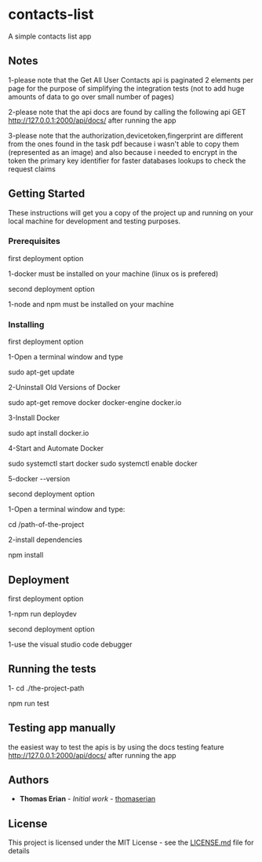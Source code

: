 # contacts-list

A simple contacts list app

## Notes

1-please note that the Get All User Contacts api is paginated 2 elements per page for the purpose of simplifying
the integration tests (not to add huge amounts of data to go over small number of pages)

2-please note that the api docs are found by calling the following api GET http://127.0.0.1:2000/api/docs/ after running the app

3-please note that the authorization,devicetoken,fingerprint are different from the ones found in the task pdf
because i wasn't able to copy them (represented as an image) and also because i needed to encrypt in the token
the primary key identifier for faster databases lookups to check the request claims

## Getting Started

These instructions will get you a copy of the project up and running on your local machine for development and testing purposes.

### Prerequisites

first deployment option

1-docker must be installed on your machine (linux os is prefered)

second deployment option

1-node and npm must be installed on your machine

### Installing

first deployment option

1-Open a terminal window and type

  sudo apt-get update

2-Uninstall Old Versions of Docker

  sudo apt-get remove docker docker-engine docker.io

3-Install Docker

  sudo apt install docker.io

4-Start and Automate Docker

  sudo systemctl start docker
  sudo systemctl enable docker

5-docker --version

second deployment option

1-Open a terminal window and type:

  cd /path-of-the-project

2-install dependencies

  npm install


## Deployment

first deployment option

1-npm run deploydev 

second deployment option

1-use the visual studio code debugger

## Running the tests

1- cd  ./the-project-path 

npm run test

## Testing app manually
the easiest way to test the apis is by using the docs testing feature http://127.0.0.1:2000/api/docs/ after
running the app

## Authors

* **Thomas Erian** - *Initial work* - [thomaserian](https://github.com/thomaserian)

## License

This project is licensed under the MIT License - see the [LICENSE.md](LICENSE.md) file for details